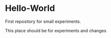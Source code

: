 # Hello-World
First repository for small experiments.

This place should be for experiments and changes
